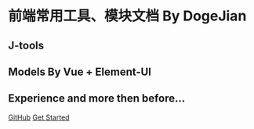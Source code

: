 
# 前端常用工具、模块文档 By  <b>DogeJian</b>


## J-tools
## Models By Vue + Element-UI 
## Experience and more then before...


[GitHub](https://github.com/DogeJian/doc)
[Get Started](工具函数.md)

